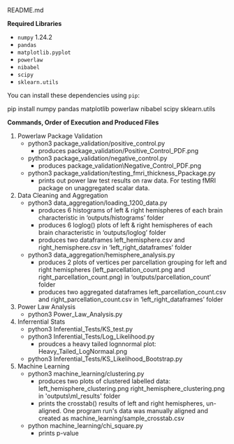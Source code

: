 README.md

**Required Libraries**

- `numpy` 1.24.2
- `pandas`
- `matplotlib.pyplot` 
- `powerlaw` 
- `nibabel` 
- `scipy` 
- `sklearn.utils`

You can install these dependencies using `pip`:

pip install numpy pandas matplotlib powerlaw nibabel scipy sklearn.utils 


**Commands, Order of Execution and Produced Files**
1. Powerlaw Package Validation
   - python3 package_validation/positive_control.py
       -  produces package_validation/Positive_Control_PDF.png
   -  python3 package_validation/negative_control.py
        - produces package_validation\Negative_Control_PDF.png
   - python3 package_validation/testing_fmri_thickness_Ppackage.py
        - prints out power law test results on raw data. For testing fMRI package on unaggregated scalar data.
2. Data Cleaning and Aggregation
    - python3 data_aggregation/loading_1200_data.py
        - produces 6 histograms of left & right hemispheres of each brain characteristic in ‘outputs/histograms’ folder
        - produces 6 loglog() plots of left & right hemispheres of each brain characteristic in ‘outputs/loglog’ folder
        - produces two dataframes left_hemisphere.csv and right_hemisphere.csv in ‘left_right_dataframes’ folder
    - python3 data_aggregation/hemisphere_analysis.py
        - produces 2 plots of vertices per parcellation grouping for left and right hemispheres (left_parcellation_count.png and    right_parcellation_count.png) in ‘outputs/parcellation_count’ folder
        - produces two aggregated dataframes left_parcellation_count.csv and right_parcellation_count.csv in ‘left_right_dataframes’ folder
3. Power Law Analysis
   - python3 Power_Law_Analysis.py
5. Inferrential Stats
    - python3 Inferential_Tests/KS_test.py
    - python3 Inferential_Tests/Log_Likelihood.py
        - proudces a heavy tailed lognnormal plot: Heavy_Tailed_LogNormaal.png 
    - python3 Inferential_Tests/KS_Likelihood_Bootstrap.py
6. Machine Learning
    - python3 machine_learning/clustering.py
        - produces two plots of clustered labelled data: left_hemisphere_clustering.png right_hemisphere_clustering.png in 'outputs\ml_results' folder
        - prints the crosstab() results of left and right hemispheres, un-aligned. One program run's data was manually aligned and created as machine_learning/sample_crosstab.csv
    - python machine_learning/chi_square.py
        - prints p-value


